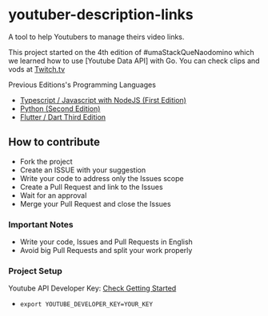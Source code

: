 # youtuber-description-links
A tool to help Youtubers to manage theirs video links.

This project started on the 4th edition of #umaStackQueNaodomino which we learned how to use [Youtube Data API] with Go. You can check clips and vods at [Twitch.tv](https://www.twitch.tv/lucas_montano)

Previous Editions's Programming Languages
- [Typescript / Javascript with NodeJS (First Edition)](https://github.com/lucasmontano/twitch)
- [Python (Second Edition)](https://github.com/lucasmontano/magic-link)
- [Flutter / Dart Third Edition](https://github.com/lucasmontano/learn-tech)


## How to contribute

- Fork the project
- Create an ISSUE with your suggestion
- Write your code to address only the Issues scope
- Create a Pull Request and link to the Issues
- Wait for an approval
- Merge your Pull Request and close the Issues

### Important Notes
- Write your code, Issues and Pull Requests in English
- Avoid big Pull Requests and split your work properly

### Project Setup
Youtube API Developer Key: [Check Getting Started](https://developers.google.com/youtube/v3/getting-started)
- `export YOUTUBE_DEVELOPER_KEY=YOUR_KEY`
